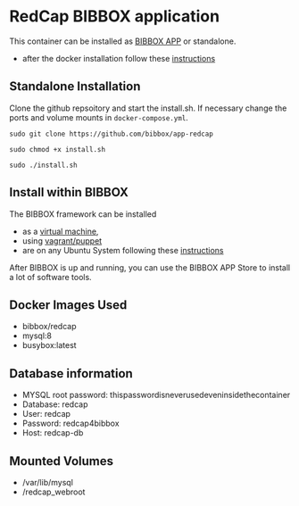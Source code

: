 # RedCap BIBBOX application

This container can be installed as [BIBBOX APP](http://bibbox.readthedocs.io/en/latest/ "BIBBOX App Store") or standalone. 


* after the docker installation follow these [instructions](INSTALL-APP.md)

## Standalone Installation

Clone the github repsoitory and start the install.sh. If necessary change the ports and volume mounts in `docker-compose.yml`.  

`sudo git clone https://github.com/bibbox/app-redcap`

`sudo chmod +x install.sh`

`sudo ./install.sh`


## Install within BIBBOX

The BIBBOX framework can be installed 
* as a [virtual machine](http://bibbox.bbmri-eric.eu/resources/machine/), 
* using [vagrant/puppet](http://bibbox.readthedocs.io/en/latest/installation-vagrant/) 
* are on any Ubuntu System following these [instructions](http://bibbox.readthedocs.io/en/latest/)  

After BIBBOX is up and running, you can use the BIBBOX APP Store to install a lot of software tools. 

## Docker Images Used

- bibbox/redcap
- mysql:8
- busybox:latest
 
 
## Database information

- MYSQL root password: thispasswordisneverusedeveninsidethecontainer
- Database: redcap
- User: redcap
- Password: redcap4bibbox
- Host: redcap-db


## Mounted Volumes

- /var/lib/mysql
- /redcap_webroot
